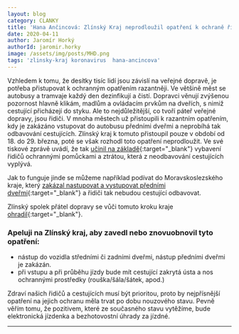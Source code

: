 ```yaml
---
layout: blog
category: CLANKY
title: 'Hana Ančincová: Zlínský Kraj neprodloužil opatření k ochraně řidičů. Vůči tomuto rozhodnuti se ohrazuje i Zlínský spolek přátel dopravy.'
date: 2020-04-11
author: Jaromír Horký
authorId: jaromir.horky
image: /assets/img/posts/MHD.png
tags: 'zlinsky-kraj koronavirus  hana-ancincova'
---
```

Vzhledem k tomu, že desítky tisíc lidí jsou závislí na veřejné dopravě, je potřeba přistupovat k ochranným opatřením razantněji. Ve většině měst se autobusy a tramvaje každý den dezinfikují a čistí. Dopravci věnují zvýšenou pozornost hlavně klikám, madlům a ovládacím prvkům na dveřích, s nimiž cestující přicházejí do styku. Ale to nejdůležitější, co tvoří páteř veřejné dopravy, jsou řidiči. V mnoha městech už přistoupili k razantním opatřením, kdy je zakázáno vstupovat do autobusu předními dveřmi a neprobíhá tak odbavování cestujících. Zlínský kraj k tomuto přistoupil pouze v období od 18. do 29. března, poté se však rozhodl toto opatření neprodloužit. Ve své tiskové zprávě uvádí, že tak [učinil na základě](https://www.kr-zlinsky.cz/hejtman-cunek-pomohli-jsme-dopravcum-preklenout-kriticke-obdobi-dale-vybavovat-ridice-autobusu-je-jiz-jejich-povinnosti-aktuality-16189.html){:target="_blank"}   vybavení řidičů ochrannými pomůckami a ztrátou, která z neodbavování cestujících vyplývá. 

Jak to funguje jinde se můžeme například podívat do Moravskoslezského kraje, který [zakázal nastupovat a vystupovat předními dveřmi](https://www.msk.cz/cz/doprava/kvuli-ochrane-ridicu-verejnych-autobusu-kraj-zakazal-nastupovat-prednimi-dvermi--jizdne-se-neplati--145308/){:target="_blank"} a řidiči tak nebudou cestující odbavovat. 

Zlínský spolek přátel dopravy se vůči tomuto kroku kraje [ohradil](https://www.facebook.com/zoosdkromeriz/photos/a.1916791931879966/3194859357406544/?type=3&theater){:target="_blank"}.

### Apeluji na Zlínský kraj, aby zavedl nebo znovuobnovil tyto opatření: 

* nástup do vozidla středními či zadními dveřmi, nástup předními dveřmi je zakázán. 
* při vstupu a při průběhu jízdy bude mít cestující zakrytá ústa a nos ochrannými prostředky (rouška/šála/šátek, apod.)

Zdraví našich řidičů a cestujících musí být prioritou, proto by nejpřísnější opatření na jejich ochranu měla trvat po dobu nouzového stavu.
Pevně věřím tomu, že pozitivem, které ze současného stavu vytěžíme, bude elektronická jízdenka a bezhotovostní úhrady za jízdné. 

---
